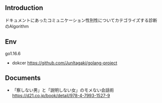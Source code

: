 ## Introduction
ドキュメントにあったコミュニケーション性別性についてカテゴライズする診断のAlgorithm

## Env

go1.16.6

- dokcer
https://github.com/JunItagaki/golang-project


## Documents

- 「察しない男」と「説明しない女」のモメない会話術
https://d21.co.jp/book/detail/978-4-7993-1527-9

